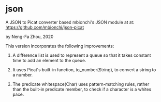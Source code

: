 # json
A JSON to Picat converter based mbionchi's JSON module at at: https://github.com/mbionchi/json-picat

by Neng-Fa Zhou, 2020

This version incorporates the following improvements:

1. A difference list is used to represent a queue so that it takes constant time to add an element to the queue.

2. It uses Picat's built-in function, to_number(String), to convert a string to a number.

3. The predicate whitespace(Char) uses pattern-matching rules, rather than the built-in predicate member, to check if a character is a whites pace.
